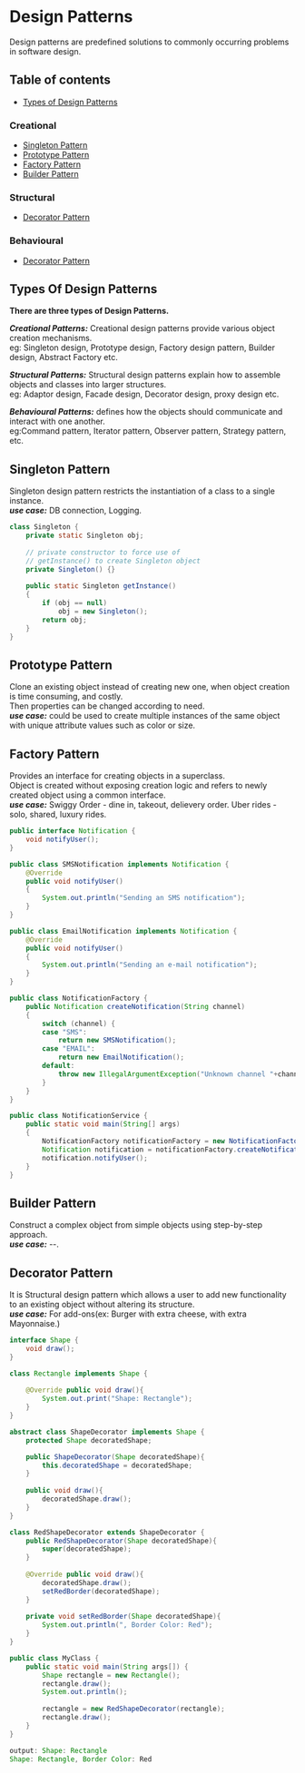 # Design Patterns

Design patterns are predefined solutions to commonly occurring problems in software design.

## Table of contents
* [Types of Design Patterns](#types-of-design-patterns)
  
### Creational
* [Singleton Pattern](#singleton-pattern)
* [Prototype Pattern](#prototype-pattern)
* [Factory Pattern](#factory-pattern)
* [Builder Pattern](#builder-pattern)
  
### Structural
* [Decorator Pattern](#decorator-pattern)
  
### Behavioural
* [Decorator Pattern](#decorator-pattern)



## Types Of Design Patterns

**There are three types of Design Patterns.**

***Creational Patterns:*** Creational design patterns provide various object creation mechanisms.\
eg: Singleton design, Prototype design, Factory design pattern, Builder design, Abstract Factory etc.

***Structural Patterns:*** Structural design patterns explain how to assemble objects and classes into larger structures.\
eg: Adaptor design, Facade design, Decorator design, proxy design etc.

***Behavioural Patterns:*** defines how the objects should communicate and interact with one another.\
eg:Command pattern, Iterator pattern, Observer pattern, Strategy pattern, etc.



## Singleton Pattern
Singleton design pattern restricts the instantiation of a class to a single instance.\
***use case:*** DB connection, Logging.

```java
class Singleton {
    private static Singleton obj;
 
    // private constructor to force use of
    // getInstance() to create Singleton object
    private Singleton() {}
 
    public static Singleton getInstance()
    {
        if (obj == null)
            obj = new Singleton();
        return obj;
    }
}
```


## Prototype Pattern
Clone an existing object instead of creating new one, when object creation is time consuming, and costly.\
Then properties can be changed according to need.\
***use case:*** could be used to create multiple instances of the same object with unique attribute values such as color or size.


## Factory Pattern
Provides an interface for creating objects in a superclass.\
Object is created without exposing creation logic and refers to newly created object using a common interface.\
***use case:*** Swiggy Order - dine in, takeout, delievery order. Uber rides - solo, shared, luxury rides.

```java
public interface Notification {
    void notifyUser();
}

public class SMSNotification implements Notification {
    @Override
    public void notifyUser()
    {
        System.out.println("Sending an SMS notification");
    }
}

public class EmailNotification implements Notification {
    @Override
    public void notifyUser()
    {
        System.out.println("Sending an e-mail notification");
    }
}

public class NotificationFactory {
    public Notification createNotification(String channel)
    {
        switch (channel) {
        case "SMS":
            return new SMSNotification();
        case "EMAIL":
            return new EmailNotification();
        default:
            throw new IllegalArgumentException("Unknown channel "+channel);
        }
    }
}

public class NotificationService {
    public static void main(String[] args)
    {
        NotificationFactory notificationFactory = new NotificationFactory();
        Notification notification = notificationFactory.createNotification("SMS");
        notification.notifyUser();
    }
}
```

## Builder Pattern
Construct a complex object from simple objects using step-by-step approach.\
***use case:*** --.



## Decorator Pattern
It is Structural design pattern which allows a user to add new functionality to an existing object without altering its structure.\
***use case:*** For add-ons(ex: Burger with extra cheese, with extra Mayonnaise.)

```java
interface Shape {
    void draw();
}

class Rectangle implements Shape {
 
    @Override public void draw(){
        System.out.print("Shape: Rectangle");
    }
}

abstract class ShapeDecorator implements Shape {
    protected Shape decoratedShape;

    public ShapeDecorator(Shape decoratedShape){
        this.decoratedShape = decoratedShape;
    }
 
    public void draw(){ 
        decoratedShape.draw(); 
    }
}

class RedShapeDecorator extends ShapeDecorator {
    public RedShapeDecorator(Shape decoratedShape){
        super(decoratedShape);
    }
 
    @Override public void draw(){
        decoratedShape.draw();
        setRedBorder(decoratedShape);
    }
 
    private void setRedBorder(Shape decoratedShape){
        System.out.println(", Border Color: Red");
    }
}

public class MyClass {
    public static void main(String args[]) {
        Shape rectangle = new Rectangle();
        rectangle.draw();
        System.out.println();
         
        rectangle = new RedShapeDecorator(rectangle);
        rectangle.draw();
    }
}

output: Shape: Rectangle
Shape: Rectangle, Border Color: Red
```



